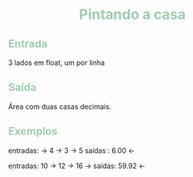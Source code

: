 # <p style="text-align: center; color:#A2CDB0">Pintando a casa</p>
## <span style="color:#A2CDB0">Entrada</span> 
3 lados em float, um por linha
## <span style="color:#A2CDB0">Saída</span>
Área com duas casas decimais.
## <span style="color:#A2CDB0">Exemplos</span>

entradas:
-> 4
-> 3
-> 5
saídas :
6.00 <-

entradas:
10 ->
12 ->
16 ->
saídas:
59.92 <-
